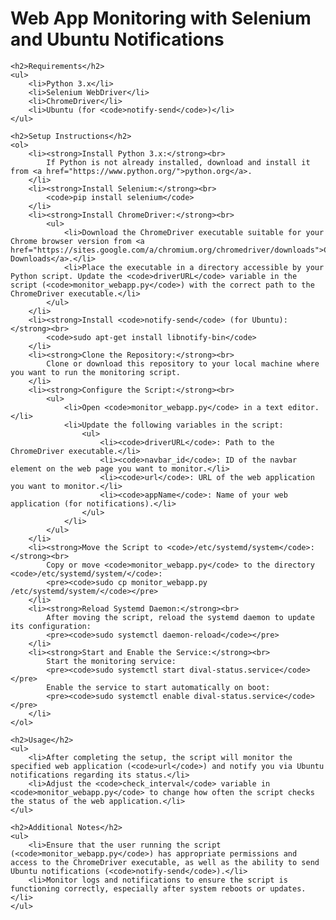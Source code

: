 <h1>Web App Monitoring with Selenium and Ubuntu Notifications</h1>

    <h2>Requirements</h2>
    <ul>
        <li>Python 3.x</li>
        <li>Selenium WebDriver</li>
        <li>ChromeDriver</li>
        <li>Ubuntu (for <code>notify-send</code>)</li>
    </ul>

    <h2>Setup Instructions</h2>
    <ol>
        <li><strong>Install Python 3.x:</strong><br>
            If Python is not already installed, download and install it from <a href="https://www.python.org/">python.org</a>.
        </li>
        <li><strong>Install Selenium:</strong><br>
            <code>pip install selenium</code>
        </li>
        <li><strong>Install ChromeDriver:</strong><br>
            <ul>
                <li>Download the ChromeDriver executable suitable for your Chrome browser version from <a href="https://sites.google.com/a/chromium.org/chromedriver/downloads">ChromeDriver Downloads</a>.</li>
                <li>Place the executable in a directory accessible by your Python script. Update the <code>driverURL</code> variable in the script (<code>monitor_webapp.py</code>) with the correct path to the ChromeDriver executable.</li>
            </ul>
        </li>
        <li><strong>Install <code>notify-send</code> (for Ubuntu):</strong><br>
            <code>sudo apt-get install libnotify-bin</code>
        </li>
        <li><strong>Clone the Repository:</strong><br>
            Clone or download this repository to your local machine where you want to run the monitoring script.
        </li>
        <li><strong>Configure the Script:</strong><br>
            <ul>
                <li>Open <code>monitor_webapp.py</code> in a text editor.</li>
                <li>Update the following variables in the script:
                    <ul>
                        <li><code>driverURL</code>: Path to the ChromeDriver executable.</li>
                        <li><code>navbar_id</code>: ID of the navbar element on the web page you want to monitor.</li>
                        <li><code>url</code>: URL of the web application you want to monitor.</li>
                        <li><code>appName</code>: Name of your web application (for notifications).</li>
                    </ul>
                </li>
            </ul>
        </li>
        <li><strong>Move the Script to <code>/etc/systemd/system</code>:</strong><br>
            Copy or move <code>monitor_webapp.py</code> to the directory <code>/etc/systemd/system/</code>:
            <pre><code>sudo cp monitor_webapp.py /etc/systemd/system/</code></pre>
        </li>
        <li><strong>Reload Systemd Daemon:</strong><br>
            After moving the script, reload the systemd daemon to update its configuration:
            <pre><code>sudo systemctl daemon-reload</code></pre>
        </li>
        <li><strong>Start and Enable the Service:</strong><br>
            Start the monitoring service:
            <pre><code>sudo systemctl start dival-status.service</code></pre>
            Enable the service to start automatically on boot:
            <pre><code>sudo systemctl enable dival-status.service</code></pre>
        </li>
    </ol>

    <h2>Usage</h2>
    <ul>
        <li>After completing the setup, the script will monitor the specified web application (<code>url</code>) and notify you via Ubuntu notifications regarding its status.</li>
        <li>Adjust the <code>check_interval</code> variable in <code>monitor_webapp.py</code> to change how often the script checks the status of the web application.</li>
    </ul>

    <h2>Additional Notes</h2>
    <ul>
        <li>Ensure that the user running the script (<code>monitor_webapp.py</code>) has appropriate permissions and access to the ChromeDriver executable, as well as the ability to send Ubuntu notifications (<code>notify-send</code>).</li>
        <li>Monitor logs and notifications to ensure the script is functioning correctly, especially after system reboots or updates.</li>
    </ul>
